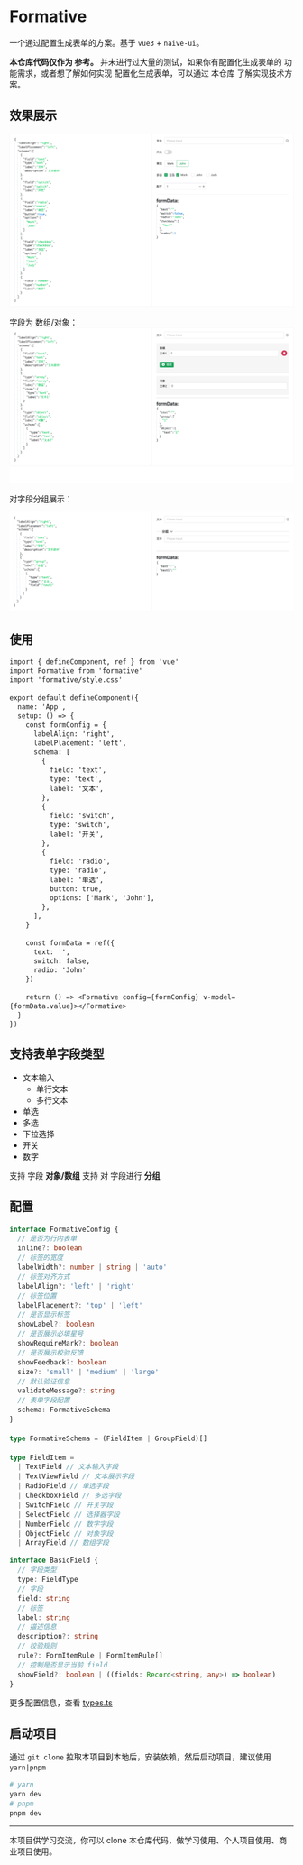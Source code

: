 # Formative

一个通过配置生成表单的方案。基于 `vue3` + `naive-ui`。

**本仓库代码仅作为 参考。** 并未进行过大量的测试，如果你有配置化生成表单的 功能需求，或者想了解如何实现 配置化生成表单，可以通过 本仓库 了解实现技术方案。

## 效果展示

![demo-1](./images/demo-1.png)

字段为 数组/对象：
![demo-2](./images/demo-2.png)

对字段分组展示：

![demo-3](./images/demo-3.png)

## 使用

``` tsx
import { defineComponent, ref } from 'vue'
import Formative from 'formative'
import 'formative/style.css'

export default defineComponent({
  name: 'App',
  setup: () => {
    const formConfig = {
      labelAlign: 'right',
      labelPlacement: 'left',
      schema: [
        {
          field: 'text',
          type: 'text',
          label: '文本',
        },
        {
          field: 'switch',
          type: 'switch',
          label: '开关',
        },
        {
          field: 'radio',
          type: 'radio',
          label: '单选',
          button: true,
          options: ['Mark', 'John'],
        },
      ],
    }

    const formData = ref({
      text: '',
      switch: false,
      radio: 'John'
    })

    return () => <Formative config={formConfig} v-model={formData.value}></Formative>
  }
})
```

## 支持表单字段类型

- 文本输入
  - 单行文本
  - 多行文本
- 单选
- 多选
- 下拉选择
- 开关
- 数字

支持 字段 **对象/数组**
支持 对 字段进行 **分组**

## 配置

``` ts
interface FormativeConfig {
  // 是否为行内表单
  inline?: boolean
  // 标签的宽度
  labelWidth?: number | string | 'auto'
  // 标签对齐方式
  labelAlign?: 'left' | 'right'
  // 标签位置
  labelPlacement?: 'top' | 'left'
  // 是否显示标签
  showLabel?: boolean
  // 是否展示必填星号
  showRequireMark?: boolean
  // 是否展示校验反馈
  showFeedback?: boolean
  size?: 'small' | 'medium' | 'large'
  // 默认验证信息
  validateMessage?: string
  // 表单字段配置
  schema: FormativeSchema
}

type FormativeSchema = (FieldItem | GroupField)[]

type FieldItem =
  | TextField // 文本输入字段
  | TextViewField // 文本展示字段
  | RadioField // 单选字段
  | CheckboxField // 多选字段
  | SwitchField // 开关字段
  | SelectField // 选择器字段
  | NumberField // 数字字段
  | ObjectField // 对象字段
  | ArrayField // 数组字段
```

``` ts
interface BasicField {
  // 字段类型
  type: FieldType
  // 字段
  field: string
  // 标签
  label: string
  // 描述信息
  description?: string
  // 校验规则
  rule?: FormItemRule | FormItemRule[]
  // 控制是否显示当前 field
  showField?: boolean | ((fields: Record<string, any>) => boolean)
}
```

更多配置信息，查看 [types.ts](./src/types.ts)

## 启动项目

通过 `git clone` 拉取本项目到本地后，安装依赖，然后启动项目，建议使用 `yarn|pnpm`

```sh
# yarn
yarn dev
# pnpm
pnpm dev
```

----

本项目供学习交流，你可以 clone 本仓库代码，做学习使用、个人项目使用、商业项目使用。
